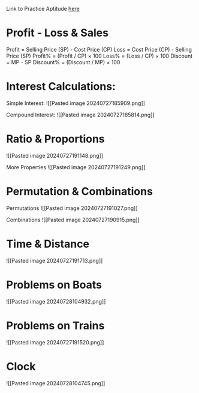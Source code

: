Link to Practice Aptitude [here](https://www.indiabix.com/aptitude/questions-and-answers/)
# Profit - Loss & Sales
Profit = Selling Price (SP) - Cost Price (CP)
Loss = Cost Price (CP) - Selling Price (SP)
Profit% = (Profit / CP) × 100
Loss% = (Loss / CP) × 100
Discount = MP - SP
Discount% = (Discount / MP) × 100

# Interest Calculations:
Simple Interest:
![[Pasted image 20240727185909.png]]

Compound Interest:
![[Pasted image 20240727185814.png]]

# Ratio & Proportions
![[Pasted image 20240727191148.png]]

More Properties
![[Pasted image 20240727191249.png]]

# Permutation & Combinations
Permutations
![[Pasted image 20240727191027.png]]

Combinations
![[Pasted image 20240727190915.png]]

# Time & Distance
![[Pasted image 20240727191713.png]]

# Problems on Boats
![[Pasted image 20240728104932.png]]

# Problems on Trains
![[Pasted image 20240727191520.png]]

# Clock
![[Pasted image 20240728104745.png]]

